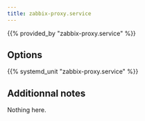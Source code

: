 ```yaml
---
title: zabbix-proxy.service
---
```


{{% provided_by "zabbix-proxy.service" %}}

## Options

{{% systemd_unit "zabbix-proxy.service" %}}

## Additionnal notes

Nothing here.